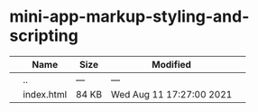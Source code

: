 # mini-app-markup-styling-and-scripting

<table><thead><tr class="header"><th></th><th>Name</th><th>Size</th><th>Modified</th><th></th></tr></thead><tbody><tr class="odd"><td></td><td><span class="goup">..</span></td><td>—</td><td>—</td><td></td></tr><tr class="even"><td></td><td><span class="name">index.html</span></td><td>84 KB</td><td>Wed Aug 11 17:27:00 2021</td><td></td></tr></tbody></table>
